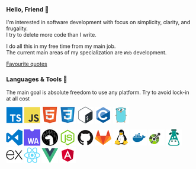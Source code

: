 ### Hello, Friend 👋

I'm interested in software development with focus on simplicity, clarity, and
frugality.  
I try to delete more code than I write.

I do all this in my free time from my main job.  
The current main areas of my specialization are `Web` development.

[Favourite quotes](./QUOTES.md)

<!-- ### StackOwerflow

[![Omid Nikrah StackOverflow](https://github-readme-stackoverflow.vercel.app/?userID=4396730&layout=compact)](https://stackoverflow.com/users/4396730/) -->

### Languages & Tools 🔨

The main goal is absolute freedom to use any platform. Try to avoid lock-in at
all cost

![alt](icons/typescript.svg)
![alt](icons/javascript.svg)
![alt](icons/html.svg)
![alt](icons/css.svg)
![alt](icons/bash.svg)
![alt](icons/c.svg)
![alt](icons/go.svg)

![alt](icons/vscode.svg)
![alt](icons/webassembly.svg)
![alt](icons/deno.svg)
![alt](icons/nodejs.svg)
![alt](icons/github.svg)
![alt](icons/gitlab.svg)
![alt](icons/linux.svg)
![alt](icons/docker.svg)
![alt](icons/openapi.svg)
![alt](icons/i18n.svg)
![alt](icons/express.js.svg)
![alt](icons/react.svg)
![alt](icons/vue.svg)
![alt](icons/angular.svg)
